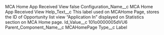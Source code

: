 <?xml version="1.0" encoding="UTF-8"?>
<CustomMetadata xmlns="http://soap.sforce.com/2006/04/metadata" xmlns:xsi="http://www.w3.org/2001/XMLSchema-instance" xmlns:xsd="http://www.w3.org/2001/XMLSchema">
    <label>MCA Home App Received View</label>
    <protected>false</protected>
    <values>
        <field>Configuration_Name__c</field>
        <value xsi:type="xsd:string">MCA Home App Received View</value>
    </values>
    <values>
        <field>Help_Text__c</field>
        <value xsi:type="xsd:string">This label used on MCAHome Page, stores the ID of Opportunity list view “Application In” displayed on Statistics section on MCA Home page.</value>
    </values>
    <values>
        <field>Id_Value__c</field>
        <value xsi:type="xsd:string">101o0000005dVU6</value>
    </values>
    <values>
        <field>Parent_Component_Name__c</field>
        <value xsi:type="xsd:string">MCAHomePage</value>
    </values>
    <values>
        <field>Type__c</field>
        <value xsi:type="xsd:string">Label</value>
    </values>
</CustomMetadata>
